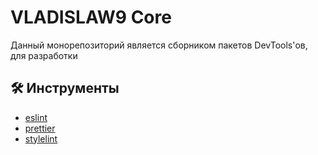 # VLADISLAW9 Core

Данный монорепозиторий является сборником пакетов DevTools'ов, для разработки

## 🛠️ Инструменты

- [eslint](/tools/eslint/README.md)
- [prettier](/tools/prettier/README.md)
- [stylelint](/tools/stylelint/README.md)
